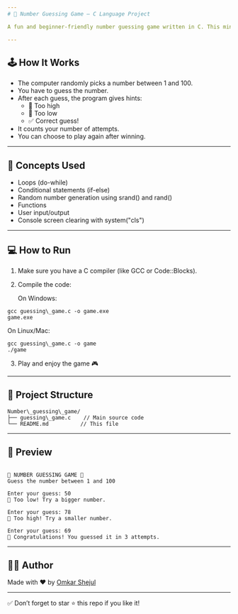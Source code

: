 ```yaml
---
# 🎯 Number Guessing Game – C Language Project

A fun and beginner-friendly number guessing game written in C. This mini project helps you understand the basics of loops, conditionals, random number generation, and user input/output in C.

---
```


## 🕹️ How It Works

- The computer randomly picks a number between 1 and 100.
- You have to guess the number.
- After each guess, the program gives hints:
  - 🔻 Too high
  - 🔺 Too low
  - ✅ Correct guess!
- It counts your number of attempts.
- You can choose to play again after winning.

---

## 🧠 Concepts Used

- Loops (do-while)
- Conditional statements (if-else)
- Random number generation using srand() and rand()
- Functions
- User input/output
- Console screen clearing with system("cls")

---

## 💻 How to Run

1. Make sure you have a C compiler (like GCC or Code::Blocks).
2. Compile the code:

   On Windows:
```
gcc guessing\_game.c -o game.exe
game.exe
```
On Linux/Mac:
```
gcc guessing\_game.c -o game
./game
```
3. Play and enjoy the game 🎮

---

## 📂 Project Structure

```
Number\_guessing\_game/
├── guessing\_game.c    // Main source code
└── README.md          // This file

```

---

## 📸 Preview

```

🎯 NUMBER GUESSING GAME 🎯
Guess the number between 1 and 100

Enter your guess: 50
🔺 Too low! Try a bigger number.

Enter your guess: 78
🔻 Too high! Try a smaller number.

Enter your guess: 69
🎉 Congratulations! You guessed it in 3 attempts.

```

---

## 👨‍💻 Author

Made with ❤️ by [Omkar Shejul](https://github.com/OmkarShejul)

---

✅ Don’t forget to star ⭐ this repo if you like it!
```
